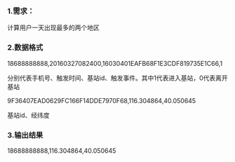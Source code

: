 ### 1.需求：

计算用户一天出现最多的两个地区

### 2.数据格式

18688888888,20160327082400,16030401EAFB68F1E3CDF819735E1C66,1

分别代表手机号、触发时间、基站id、触发事件。其中1代表进入基站，0代表离开基站

9F36407EAD0629FC166F14DDE7970F68,116.304864,40.050645

基站id、经纬度

### 3.输出结果

18688888888,116.304864,40.050645
